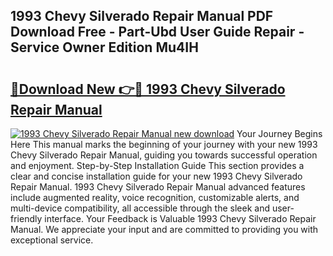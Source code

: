 ## 1993 Chevy Silverado Repair Manual PDF Download Free - Part-Ubd User Guide Repair - Service Owner Edition Mu4IH

# <h2><a href="http://bc14461.oget.top/?id=1993+Chevy+Silverado+Repair+Manual">🔗Download New 👉🔴 1993 Chevy Silverado Repair Manual</a></h2>

[![1993 Chevy Silverado Repair Manual new download](https://i.imgur.com/5g1atiW.png)](http://bc14461.oget.top/?id=1993+Chevy+Silverado+Repair+Manual)
Your Journey Begins Here This manual marks the beginning of your journey with your new 1993 Chevy Silverado Repair Manual, guiding you towards successful operation and enjoyment. Step-by-Step Installation Guide This section provides a clear and concise installation guide for your new 1993 Chevy Silverado Repair Manual. 1993 Chevy Silverado Repair Manual advanced features include augmented reality, voice recognition, customizable alerts, and multi-device compatibility, all accessible through the sleek and user-friendly interface. Your Feedback is Valuable 1993 Chevy Silverado Repair Manual. We appreciate your input and are committed to providing you with exceptional service.
